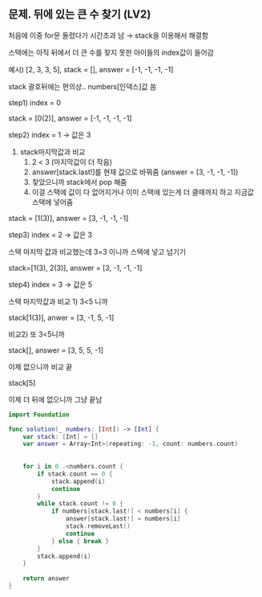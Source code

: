 ## 문제. 뒤에 있는 큰 수 찾기 (LV2)

처음에 이중 for문 돌렸다가 시간초과 남 → stack을 이용해서 해결함

스택에는 아직 뒤에서 더 큰 수를 찾지 못한 아이들의 index값이 들어감

예시) [2, 3, 3, 5], stack = [], answer = [-1, -1, -1, -1]

stack 괄호뒤에는 편의상.. numbers[인덱스]값 씀

step1) index = 0

stack = [0(2)], answer = [-1, -1, -1, -1]

step2) index = 1 → 값은 3

1. stack마지막값과 비교
    1. 2 < 3 (마지막값이 더 작음)
    2. answer[stack.last!]를 현재 값으로 바꿔줌 (answer = [3, -1, -1, -1])
    3. 찾았으니까 stack에서 pop 해줌
    4. 이걸 스택에 값이 다 없어지거나 이미 스택에 있는게 더 클때까지 하고 지금값 스택에 넣어줌

stack = [1(3)], answer = [3, -1, -1, -1]

step3) index = 2 → 값은 3

스택 마지막 값과 비교했는데 3=3 이니까 스택에 넣고 넘기기

stack=[1(3), 2(3)], answer = [3, -1, -1, -1]

step4) index = 3 → 값은 5

스택 마지막값과 비교 1) 3<5 니까

stack[1(3)], anwer = [3, -1, 5, -1]

비교2) 또 3<5니까

stack[], answer = [3, 5, 5, -1]

이제 없으니까 비교 끝

stack[5]

이제 더 뒤에 없으니까 그냥 끝남

``` swift
import Foundation

func solution(_ numbers: [Int]) -> [Int] {
    var stack: [Int] = []
    var answer = Array<Int>(repeating: -1, count: numbers.count)
    
    
    for i in 0..<numbers.count {
        if stack.count == 0 {
            stack.append(i)
            continue
        }
        while stack.count != 0 {
            if numbers[stack.last!] < numbers[i] {
                answer[stack.last!] = numbers[i]
                stack.removeLast()
                continue
            } else { break }
        }
        stack.append(i)
    }
    
    return answer
}
```
